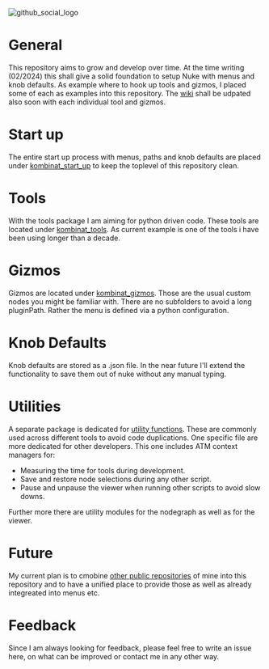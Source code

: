 ![github_social_logo](https://github.com/falkhofmann/nuke_kombinat/assets/21419051/93ff41e8-9f68-4bb2-8753-fa8bb7723225)

# General
This repository aims to grow and develop over time.
At the time writing (02/2024) this shall give a solid foundation to setup Nuke with menus and knob defaults. As example where to hook up tools and gizmos, I placed some of each as examples into this repository.
The [wiki](https://github.com/falkhofmann/nuke_kombinat/wiki) shall be udpated also soon with each individual tool and gizmos.

# Start up
The entire start up process with menus, paths and knob defaults are placed under [kombinat_start_up](./kombinat_start_up/) to keep the toplevel of this repository clean.

# Tools
With the tools package I am aiming for python driven code. These tools are located under [kombinat_tools](./kombinat_tools). 
As current example is one of the tools i have been using longer than a decade.

# Gizmos
Gizmos are located under [kombinat_gizmos](./kombinat_gizmos). Those are the usual custom nodes you might be familiar with. There are no subfolders to avoid a long pluginPath. Rather the menu is defined via a python configuration.

# Knob Defaults
Knob defaults are stored as a .json file. In the near future I'll extend the functionality to save them out of nuke without any manual typing.

# Utilities
A separate package is dedicated for [utility functions](./kombinat_utils). These are commonly used across different tools to avoid code duplications.
One specific file are more dedicated for other developers. 
This one includes ATM context managers for:
- Measuring the time for tools during development.
- Save and restore node selections during any other script.
- Pause and unpause the viewer when running other scripts to avoid slow downs.

Further more there are utility modules for the nodegraph as well as for the viewer.

# Future
My current plan is to cmobine [other public repositories](https://github.com/falkhofmann?tab=repositories) of mine into this repository and to have a unified place to provide those as well as already integreated into menus etc.

# Feedback
Since I am always looking for feedback, please feel free to write an issue here, on what can be improved or contact me in any other way. 
